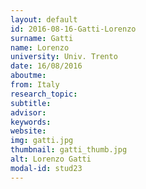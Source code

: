 ```yaml
---
layout: default 
id: 2016-08-16-Gatti-Lorenzo
surname: Gatti
name: Lorenzo
university: Univ. Trento
date: 16/08/2016
aboutme: 
from: Italy
research_topic: 
subtitle: 
advisor: 
keywords: 
website: 
img: gatti.jpg
thumbnail: gatti_thumb.jpg
alt: Lorenzo Gatti
modal-id: stud23
---
```

